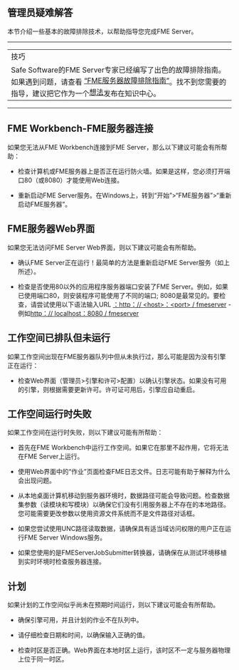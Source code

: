   <div id="readme" class="readme blob instapaper_body">
    <article class="markdown-body entry-content" itemprop="text"><h1><a id="user-content-troubleshooting-for-administrators" class="anchor" aria-hidden="true" href="./1.17.TroubleshootingForAdministrators.md#troubleshooting-for-administrators"></a><font style="vertical-align: inherit;"><font style="vertical-align: inherit;">管理员疑难解答</font></font></h1>
<p><font style="vertical-align: inherit;"><font style="vertical-align: inherit;">本节介绍一些基本的故障排除技术，以帮助指导您完成FME Server。</font></font></p>
<hr>
 
<table>
<tbody><tr>
<td>
<i></i><font style="vertical-align: inherit;"><font style="vertical-align: inherit;">
技巧
</font></font></td>
</tr>
<tr>
<td><font style="vertical-align: inherit;"><font style="vertical-align: inherit;">
Safe Software的FME Server专家已经编写了出色的故障排除指南。</font><font style="vertical-align: inherit;">如果遇到问题，请查看 </font><a href="https://knowledge.safe.com/articles/540/fme-server-troubleshooting-guide.html" rel="nofollow"><font style="vertical-align: inherit;"><font style="vertical-align: inherit;">“FME服务器故障排除指南”</font></font></a><font style="vertical-align: inherit;">。</font><font style="vertical-align: inherit;">找不到您需要的指导，建议把它作为一个</font><a href="https://knowledge.safe.com/content/idea/list.html" rel="nofollow"><font style="vertical-align: inherit;"><font style="vertical-align: inherit;">想法</font></font></a><font style="vertical-align: inherit;">发布在知识中心。
</font></td>
</tr>
</tbody></table>
<hr>
<h2><a id="user-content-fme-workbench-fme-server-connection" class="anchor" aria-hidden="true" href="./1.17.TroubleshootingForAdministrators.md#fme-workbench-fme-server-connection"></a><font style="vertical-align: inherit;"><font style="vertical-align: inherit;">FME Workbench-FME服务器连接</font></font></h2>
<p><font style="vertical-align: inherit;"><font style="vertical-align: inherit;">如果您无法从FME Workbench连接到FME Server，那么以下建议可能会有所帮助：</font></font></p>
<ul>
<li>
<p><font style="vertical-align: inherit;"><font style="vertical-align: inherit;">检查计算机或FME服务器上是否正在运行防火墙。</font><font style="vertical-align: inherit;">如果是这样，您必须打开端口80（或8080）才能使用Web连接。</font></font></p>
</li>
<li>
<p><font style="vertical-align: inherit;"><font style="vertical-align: inherit;">重新启动FME Server服务。</font><font style="vertical-align: inherit;">在Windows上，转到“开始”&gt;“FME服务器”&gt;“重新启动FME服务器”。</font></font></p>
</li>
</ul>
<h2><a id="user-content-fme-server-web-interface" class="anchor" aria-hidden="true" href="./1.17.TroubleshootingForAdministrators.md#fme-server-web-interface"></a><font style="vertical-align: inherit;"><font style="vertical-align: inherit;">FME服务器Web界面</font></font></h2>
<p><font style="vertical-align: inherit;"><font style="vertical-align: inherit;">如果您无法访问FME Server Web界面，则以下建议可能会有所帮助。</font></font></p>
<ul>
<li>
<p><font style="vertical-align: inherit;"><font style="vertical-align: inherit;">确认FME Server正在运行！</font><font style="vertical-align: inherit;">最简单的方法是重新启动FME Server服务（如上所述）。</font></font></p>
</li>
<li>
<p><font style="vertical-align: inherit;"><font style="vertical-align: inherit;">检查是否使用80以外的应用程序服务器端口安装了FME Server。例如，如果已使用端口80，则安装程序可能使用了不同的端口; </font><font style="vertical-align: inherit;">8080是最常见的。</font><font style="vertical-align: inherit;">要检查，请尝试使用以下语法输入URL </font></font><a href="http://%3Chost%3E:%3Cport%3E/fmeserver" rel="nofollow"><font style="vertical-align: inherit;"><font style="vertical-align: inherit;">：http：// &lt;host&gt;：&lt;port&gt; / fmeserver</font></font></a><font style="vertical-align: inherit;"><font style="vertical-align: inherit;"> - 例如</font></font><a href="http://localhost:8080/fmeserver" rel="nofollow"><font style="vertical-align: inherit;"><font style="vertical-align: inherit;">http：// localhost：8080 / fmeserver</font></font></a></p>
</li>
</ul>
<h2><a id="user-content-workspaces-are-queued-but-not-run" class="anchor" aria-hidden="true" href="./1.17.TroubleshootingForAdministrators.md#workspaces-are-queued-but-not-run"></a><font style="vertical-align: inherit;"><font style="vertical-align: inherit;">工作空间已排队但未运行</font></font></h2>
<p><font style="vertical-align: inherit;"><font style="vertical-align: inherit;">如果工作空间出现在FME服务器队列中但从未执行过，那么可能是因为没有引擎正在运行：</font></font></p>
<ul>
<li><font style="vertical-align: inherit;"><font style="vertical-align: inherit;">检查Web界面（管理员&gt;引擎和许可&gt;配置）以确认引擎状态。</font><font style="vertical-align: inherit;">如果没有可用的引擎，则根据需要更新许可。</font><font style="vertical-align: inherit;">许可证可用后，引擎应自动重启。</font></font></li>
</ul>
<h2><a id="user-content-workspaces-fail-when-run" class="anchor" aria-hidden="true" href="./1.17.TroubleshootingForAdministrators.md#workspaces-fail-when-run"></a><font style="vertical-align: inherit;"><font style="vertical-align: inherit;">工作空间运行时失败</font></font></h2>
<p><font style="vertical-align: inherit;"><font style="vertical-align: inherit;">如果工作空间在运行时失败，则以下建议可能有所帮助：</font></font></p>
<ul>
<li>
<p><font style="vertical-align: inherit;"><font style="vertical-align: inherit;">首先在FME Workbench中运行工作空间。</font><font style="vertical-align: inherit;">如果它在那里不起作用，它将无法在FME Server上运行。</font></font></p>
</li>
<li>
<p><font style="vertical-align: inherit;"><font style="vertical-align: inherit;">使用Web界面中的“作业”页面检查FME日志文件。</font><font style="vertical-align: inherit;">日志可能有助于解释为什么会出现问题。</font></font></p>
</li>
<li>
<p><font style="vertical-align: inherit;"><font style="vertical-align: inherit;">从本地桌面计算机移动到服务器环境时，数据路径可能会导致问题。</font><font style="vertical-align: inherit;">检查数据集参数（读模块和写模块）以确保它们没有引用服务器上不存在的本地路径。</font><font style="vertical-align: inherit;">您可能需要更改参数以使用资源文件系统而不是文件路径对话框。</font></font></p>
</li>
<li>
<p><font style="vertical-align: inherit;"><font style="vertical-align: inherit;">如果您尝试使用UNC路径读取数据，请确保具有适当域访问权限的用户正在运行FME Server Windows服务。</font></font></p>
</li>
<li>
<p><font style="vertical-align: inherit;"><font style="vertical-align: inherit;">如果您使用的是FMEServerJobSubmitter转换器，请确保在从测试环境移植到实时环境时检查服务器连接。</font></font></p>
</li>
</ul>
<h2><a id="user-content-scheduling" class="anchor" aria-hidden="true" href="./1.17.TroubleshootingForAdministrators.md#scheduling"></a><font style="vertical-align: inherit;"><font style="vertical-align: inherit;">计划</font></font></h2>
<p><font style="vertical-align: inherit;"><font style="vertical-align: inherit;">如果计划的工作空间似乎尚未在预期时间运行，则以下建议可能会有所帮助。</font></font></p>
<ul>
<li>
<p><font style="vertical-align: inherit;"><font style="vertical-align: inherit;">确保引擎可用，并且计划的作业不在队列中。</font></font></p>
</li>
<li>
<p><font style="vertical-align: inherit;"><font style="vertical-align: inherit;">请仔细检查日期和时间，以确保输入正确的值。</font></font></p>
</li>
<li>
<p><font style="vertical-align: inherit;"><font style="vertical-align: inherit;">检查时区是否正确。</font><font style="vertical-align: inherit;">Web界面在本地时区上运行，该时区不一定与服务器物理上位于同一时区。</font></font></p>
</li>
</ul>
</article>
  </div>
